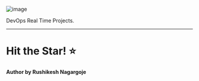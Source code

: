 ![image](https://github.com/rnagargoje27/Devops_Project1/assets/138219884/3c8523bf-6916-4b2a-b753-a44bfdc05636)

DevOps Real Time Projects.

---
# Hit the Star! ⭐

#### Author by Rushikesh Nagargoje
